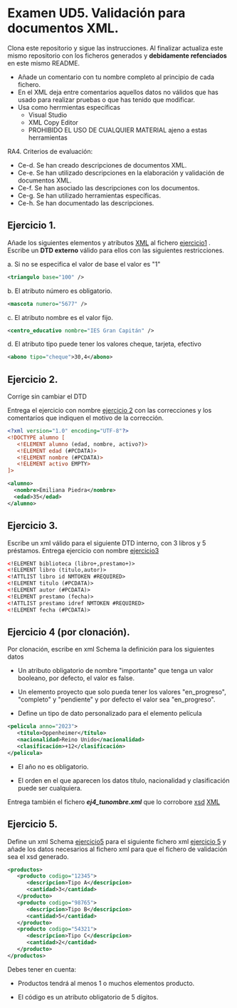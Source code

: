 #  Examen UD5. Validación para documentos XML.

Clona este repositorio y sigue las instrucciones. Al finalizar actualiza este mismo repositorio con los ficheros generados y **debidamente refenciados** en este mismo README.
- Añade un comentario con tu nombre completo al principio de cada fichero.
- En el XML deja entre comentarios aquellos datos no válidos que has usado para realizar pruebas o que has tenido que modificar.
- Usa como herrmientas específicas
   - Visual Studio
   - XML Copy Editor  
   - PROHIBIDO EL USO DE CUALQUIER MATERIAL ajeno a estas herramientas

RA4. Criterios de evaluación:
- Ce-d. Se han creado descripciones de documentos XML.
- Ce-e. Se han utilizado descripciones en la elaboración y validación de documentos XML.
- Ce-f. Se han asociado las descripciones con los documentos.
- Ce-g. Se han utilizado herramientas específicas.
- Ce-h. Se han documentado las descripciones.

## Ejercicio 1. 
Añade los siguientes elementos y atributos [XML](ej1.xml) al fichero [ejercicio1](ej1.dtd) . Escribe un **DTD externo** válido para ellos con las siguientes restricciones. 

a. Si no se especifica el valor de base el valor es "1"
```xml
<triangulo base="100" />
```

b. El atributo número es obligatorio.
```xml
<mascota numero="5677" />
```

c. El atributo nombre es el valor fijo.
```xml
<centro_educativo nombre="IES Gran Capitán" />
```

d. El atributo tipo puede tener los valores cheque, tarjeta, efectivo
```xml
<abono tipo="cheque">30,4</abono>
```

## Ejercicio 2.
Corrige sin cambiar el DTD 

Entrega el ejercicio con nombre [ejercicio 2](ej2.xml) con las correcciones y los comentarios que indiquen el motivo de la corrección.
```xml
<?xml version="1.0" encoding="UTF-8"?>
<!DOCTYPE alumno [
   <!ELEMENT alumno (edad, nombre, activo?)>
   <!ELEMENT edad (#PCDATA)>
   <!ELEMENT nombre (#PCDATA)>
   <!ELEMENT activo EMPTY>
]>

<alumno>
  <nombre>Emiliana Piedra</nombre>
  <edad>35</edad>
</alumno>
```


## Ejercicio 3. 
Escribe un xml válido para el siguiente DTD interno, con 3 libros y 5 préstamos. Entrega ejercicio con nombre [ejercicio3](ej3.xml)
```xml
<!ELEMENT biblioteca (libro+,prestamo+)>
<!ELEMENT libro (titulo,autor)>
<!ATTLIST libro id NMTOKEN #REQUIRED>
<!ELEMENT titulo (#PCDATA)>
<!ELEMENT autor (#PCDATA)>
<!ELEMENT prestamo (fecha)>
<!ATTLIST prestamo idref NMTOKEN #REQUIRED>
<!ELEMENT fecha (#PCDATA)>
```

## Ejercicio 4 (por clonación). 
Por clonación, escribe en xml Schema la definición para los siguientes datos 

-  Un atributo obligatorio de nombre "importante" que tenga un valor booleano, por defecto, el valor es false. 

-  Un elemento proyecto que solo pueda tener los valores "en_progreso", "completo" y "pendiente" y por defecto el valor sea "en_progreso". 
-  Define un tipo de dato personalizado para el elemento película 
```xml
<pelicula anno="2023">
   <título>Oppenheimer</título>
   <nacionalidad>Reino Unido</nacionalidad>
   <clasificación>+12</clasificación>
</pelicula>
```
   -  El año no es obligatorio.

   -  El orden en el que aparecen los datos título, nacionalidad y clasificación puede ser cualquiera.
   
Entrega también el fichero ***ej4_tunombre.xml*** que lo corrobore [xsd](ej4.xsd) [XML](ej4.xml)

## Ejercicio 5. 
Define un xml Schema [ejercicio5](ej5.xsd) para el siguiente fichero xml [ejercicio 5](ej5.xml) y añade los datos necesarios al fichero xml para que el fichero de
validación sea el xsd generado. 
```xml
<productos>
   <producto codigo="12345">
      <descripcion>Tipo A</descripcion>
      <cantidad>3</cantidad>
   </producto>
   <producto codigo="98765">
      <descripcion>Tipo B</descripcion>
      <cantidad>5</cantidad>
   </producto>
   <producto codigo="54321">
      <descripcion>Tipo C</descripcion>
      <cantidad>2</cantidad>
   </producto>
</productos>
```
Debes tener en cuenta:

- Productos tendrá al menos 1 o muchos elementos producto.

- El código es un atributo obligatorio de 5 dígitos.



